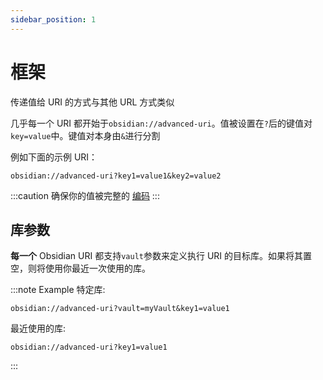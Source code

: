 ```yaml
---
sidebar_position: 1
---
```


# 框架

传递值给 URI 的方式与其他 URL 方式类似

几乎每一个 URI 都开始于`obsidian://advanced-uri`。值被设置在`?`后的键值对`key=value`中。键值对本身由`&`进行分割

例如下面的示例 URI：

```url
obsidian://advanced-uri?key1=value1&key2=value2
```

:::caution
确保你的值被完整的 [编码](i18n/zh-CN/docusaurus-plugin-content-docs/current/concepts/encoding.md)
:::

## 库参数

**每一个** Obsidian URI 都支持`vault`参数来定义执行 URI 的目标库。如果将其置空，则将使用你最近一次使用的库。

:::note Example
特定库:

```uri
obsidian://advanced-uri?vault=myVault&key1=value1
```

最近使用的库:

```uri
obsidian://advanced-uri?key1=value1
```

:::
